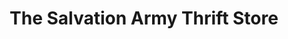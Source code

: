 ---
title: "The Salvation Army Thrift Store"
url: /calgary/the-salvation-army-thrift-store/
shop: charity
---